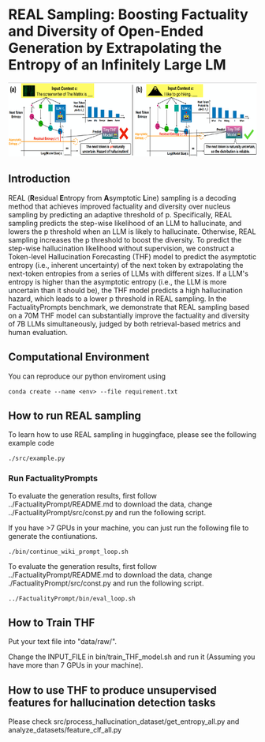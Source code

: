 # REAL Sampling: Boosting Factuality and Diversity of Open-Ended Generation by Extrapolating the Entropy of an Infinitely Large LM

<p align="center"><img src="https://github.com/amazon-science/llm-asymptotic-decoding/blob/main/REAL_sampling/imgs/REAL_second_figure.png?raw=true" width="700" height="150"></p>

## Introduction

REAL (**R**esidual **E**ntropy from **A**symptotic **L**ine) sampling is a decoding method that achieves improved factuality and diversity over nucleus sampling by predicting an adaptive threshold of p. Specifically, REAL sampling predicts the step-wise likelihood of an LLM to hallucinate, and lowers the p threshold when an LLM is likely to hallucinate. Otherwise, REAL sampling increases the p threshold to boost the diversity. To predict the step-wise hallucination likelihood without supervision, we construct a Token-level Hallucination Forecasting (THF) model to predict the asymptotic entropy (i.e., inherent uncertainty) of the next token by extrapolating the next-token entropies from a series of LLMs with different sizes. If a LLM's entropy is higher than the asymptotic entropy (i.e., the LLM is more uncertain than it should be), the THF model predicts a high hallucination hazard, which leads to a lower p threshold in REAL sampling. In the FactualityPrompts benchmark, we demonstrate that REAL sampling based on a 70M THF model can substantially improve the factuality and diversity of 7B LLMs simultaneously, judged by both retrieval-based metrics and human evaluation. 

## Computational Environment

You can reproduce our python enviroment using
```
conda create --name <env> --file requirement.txt
```
## How to run REAL sampling

To learn how to use REAL sampling in huggingface, please see the following example code 

```
./src/example.py
```

### Run FactualityPrompts

To evaluate the generation results, first follow ../FactualityPrompt/README.md to download the data, change ../FactualityPrompt/src/const.py and run the following script.

If you have >7 GPUs in your machine, you can just run the following file to generate the contiunations.
```
./bin/continue_wiki_prompt_loop.sh
```

To evaluate the generation results, first follow ../FactualityPrompt/README.md to download the data, change ./FactualityPrompt/src/const.py and run the following script.
```
../FactualityPrompt/bin/eval_loop.sh
```


## How to Train THF


Put your text file into "data/raw/". 

Change the INPUT_FILE in bin/train_THF_model.sh and run it (Assuming you have more than 7 GPUs in your machine).


## How to use THF to produce unsupervised features for hallucination detection tasks

Please check src/process_hallucination_dataset/get_entropy_all.py and analyze_datasets/feature_clf_all.py



